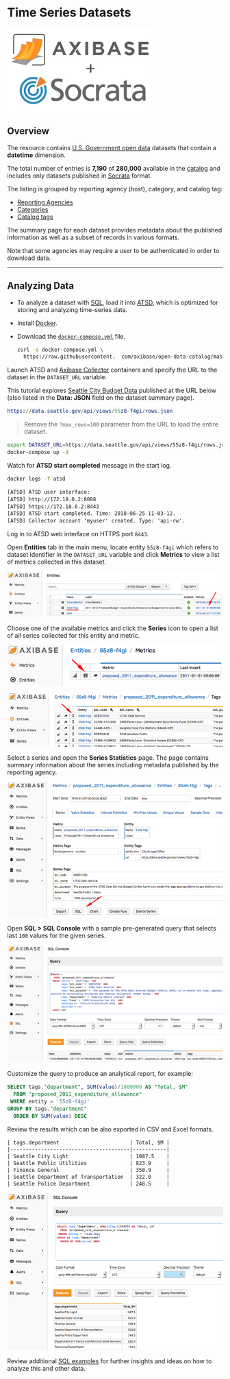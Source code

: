 # Time Series Datasets

![](./resources/axibase-and-socrata.png)

## Overview

The resource contains [U.S. Government open data](http://www.data.gov/) datasets that contain a **datetime** dimension.

The total number of entries is **7,190** of **280,000** available in the [catalog](https://catalog.data.gov) and includes only datasets published in [Socrata](https://dev.socrata.com/docs/formats) format.

The listing is grouped by reporting agency (host), category, and catalog tag:

* [Reporting Agencies](./data-hosts/README.md)
* [Categories](./data-categories/README.md)
* [Catalog tags](./data-tags/README.md)

The summary page for each dataset provides metadata about the published information as well as a subset of records in various formats.

Note that some agencies may require a user to be authenticated in order to download data.

-----

## Analyzing Data

* To analyze a dataset with [SQL](https://axibase.com/docs/atsd/sql/), load it into [ATSD](https://axibase.com/docs/atsd/), which is optimized for storing and analyzing time-series data.
* Install [Docker](https://docs.docker.com/engine/installation/).
* Download the [`docker-compose.yml`](./resources/docker-compose.yml) file.

  ```bash
  curl -o docker-compose.yml \
    https://raw.githubusercontent.  com/axibase/open-data-catalog/master/resources/docker-compose.yml
  ```

Launch ATSD and [Axibase Collector](https://axibase.com/docs/axibase-collector/) containers and specify the URL to the dataset in the `DATASET_URL` variable.

This tutorial explores [Seattle City Budget Data](./socrata/55z8-f4gi.md) published at the URL below (also listed in the **Data: JSON** field on the dataset summary page).

```elm
https://data.seattle.gov/api/views/55z8-f4gi/rows.json
```

> Remove the `?max_rows=100` parameter from the URL to load the entire dataset.

```bash
export DATASET_URL=https://data.seattle.gov/api/views/55z8-f4gi/rows.json; \
docker-compose up -d
```

Watch for **ATSD start completed** message in the start log.

```bash
docker logs -f atsd
```

```txt
[ATSD] ATSD user interface:
[ATSD] http://172.18.0.2:8088
[ATSD] https://172.18.0.2:8443
[ATSD] ATSD start completed. Time: 2018-06-25 11-03-12.
[ATSD] Collector account 'myuser' created. Type: 'api-rw'.
```

Log in to ATSD web interface on HTTPS port `8443`.

Open **Entities** tab in the main menu, locate entity `55z8-f4gi` which refers to dataset identifier in the `DATASET_URL` variable and click **Metrics** to view a list of metrics collected in this dataset.

![](./resources/dataset-entity.png)

Choose one of the available metrics and click the **Series** icon to open a list of all series collected for this entity and metric.

![](./resources/dataset-metrics.png)

![](./resources/dataset-series.png)

Select a series and open the **Series Statistics** page. The page contains summary information about the series including metadata published by the reporting agency.

![](./resources/dataset-series-statistics.png)

Open **SQL > SQL Console** with a sample pre-generated query that selects last `100` values for the given series.

![](./resources/dataset-series-query.png)

Customize the query to produce an analytical report, for example:

```sql
SELECT tags."department", SUM(value)/1000000 AS "Total, $M"
  FROM "proposed_2011_expenditure_allowance"
 WHERE entity = '55z8-f4gi'
GROUP BY tags."department"
  ORDER BY SUM(value) DESC
```

Review the results which can be also exported in CSV and Excel formats.

```ls
| tags.department                       | Total, $M |
|---------------------------------------|-----------|
| Seattle City Light                    | 1087.5    |
| Seattle Public Utilities              | 823.9     |
| Finance General                       | 358.9     |
| Seattle Department of Transportation  | 322.0     |
| Seattle Police Department             | 248.5     |
```

![](./resources/sql-console.png)

Review additional [SQL examples](https://axibase.com/docs/atsd/sql/examples/) for further insights and ideas on how to analyze this and other data.
